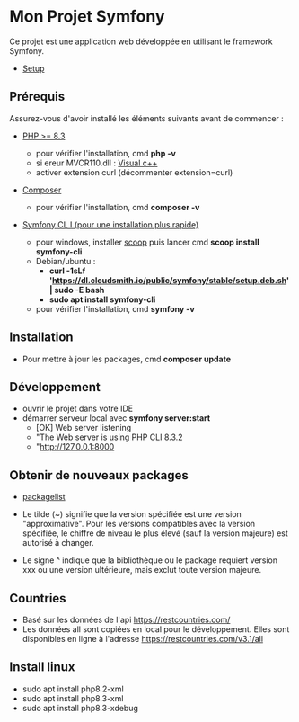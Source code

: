 # Mon Projet Symfony

Ce projet est une application web développée en utilisant le framework Symfony.

- [Setup](https://symfony.com/doc/current/setup.html)

## Prérequis

Assurez-vous d'avoir installé les éléments suivants avant de commencer :

- [PHP >= 8.3](https://windows.php.net/download#php-8.3)
  - pour vérifier l'installation, cmd **php -v**
  - si ereur MVCR110.dll : [Visual c++](https://learn.microsoft.com/fr-fr/cpp/windows/latest-supported-vc-redist?view=msvc-170)
  - activer extension curl (décommenter extension=curl)

- [Composer](https://getcomposer.org/download/)
  - pour vérifier l'installation, cmd **composer -v**
- [Symfony CL I (pour une installation plus rapide)](https://symfony.com/download)
  - pour windows, installer [scoop](https://scoop.sh/) puis lancer cmd **scoop install symfony-cli**
  - Debian/ubuntu :
      - **curl -1sLf 'https://dl.cloudsmith.io/public/symfony/stable/setup.deb.sh' | sudo -E bash**
      - **sudo apt install symfony-cli**
  - pour vérifier l'installation, cmd **symfony -v**

## Installation

- Pour mettre à jour les packages, cmd **composer update**

## Développement

- ouvrir le projet dans votre IDE
- démarrer serveur local avec **symfony server:start**
    - [OK] Web server listening                                                                                              
    - "The Web server is using PHP CLI 8.3.2                                                                             
    - "http://127.0.0.1:8000   

## Obtenir de nouveaux packages

- [packagelist](https://packagist.org/?)

- Le tilde (~) signifie que la version spécifiée est une version "approximative". Pour les versions compatibles avec la version spécifiée, le chiffre de niveau le plus élevé (sauf la version majeure) est autorisé à changer.
- Le signe ^ indique que la bibliothèque ou le package requiert version xxx ou une version ultérieure, mais exclut toute version majeure.

## Countries

- Basé sur les données de l'api https://restcountries.com/
- Les données all sont copiées en local pour le développement. Elles sont disponibles en ligne à l'adresse https://restcountries.com/v3.1/all

## Install linux

- sudo apt install php8.2-xml
- sudo apt install php8.3-xml
- sudo apt install php8.3-xdebug
